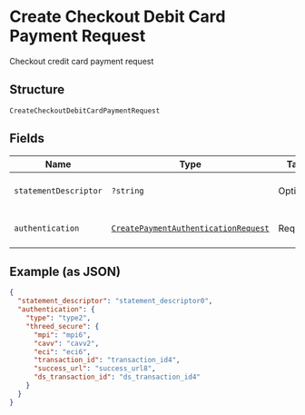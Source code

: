 
# Create Checkout Debit Card Payment Request

Checkout credit card payment request

## Structure

`CreateCheckoutDebitCardPaymentRequest`

## Fields

| Name | Type | Tags | Description | Getter | Setter |
|  --- | --- | --- | --- | --- | --- |
| `statementDescriptor` | `?string` | Optional | Card invoice text descriptor | getStatementDescriptor(): ?string | setStatementDescriptor(?string statementDescriptor): void |
| `authentication` | [`CreatePaymentAuthenticationRequest`](../../doc/models/create-payment-authentication-request.md) | Required | Creates payment authentication | getAuthentication(): CreatePaymentAuthenticationRequest | setAuthentication(CreatePaymentAuthenticationRequest authentication): void |

## Example (as JSON)

```json
{
  "statement_descriptor": "statement_descriptor0",
  "authentication": {
    "type": "type2",
    "threed_secure": {
      "mpi": "mpi6",
      "cavv": "cavv2",
      "eci": "eci6",
      "transaction_id": "transaction_id4",
      "success_url": "success_url8",
      "ds_transaction_id": "ds_transaction_id4"
    }
  }
}
```

